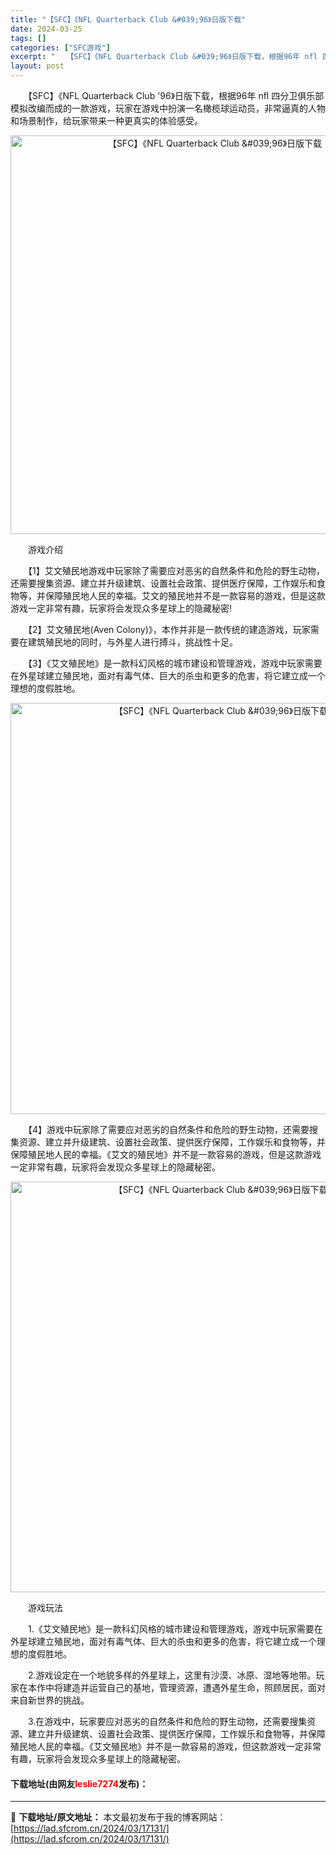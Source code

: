 ```yaml
---
title: "【SFC】《NFL Quarterback Club &#039;96》日版下载"
date: 2024-03-25
tags: []
categories: ["SFC游戏"]
excerpt: "　　【SFC】《NFL Quarterback Club &#039;96》日版下载，根据96年 nfl 四分卫俱乐部模拟改编而成的一款游戏，玩家在游戏中扮演一名橄榄球运动员，非常逼真的人物和场景制作，给玩家带来一种更真实的体验感受。 　　游戏介绍 　　【1】艾文殖民地游戏中玩家除了需要应对恶劣的自然&hellip;"
layout: post
---
```


 <p>　　【SFC】《NFL Quarterback Club &#39;96》日版下载，根据96年 nfl 四分卫俱乐部模拟改编而成的一款游戏，玩家在游戏中扮演一名橄榄球运动员，非常逼真的人物和场景制作，给玩家带来一种更真实的体验感受。</p> <p align="center"><img align="" border="0" src="https://lad.sfcrom.cn/wp-content/uploads/2024/03/20240325_6600c6827dd0b.png" width="638" alt="【SFC】《NFL Quarterback Club &amp;#039;96》日版下载" /></p> <p>　　游戏介绍</p> <p>　　【1】艾文殖民地游戏中玩家除了需要应对恶劣的自然条件和危险的野生动物，还需要搜集资源、建立并升级建筑、设置社会政策、提供医疗保障，工作娱乐和食物等，并保障殖民地人民的幸福。艾文的殖民地并不是一款容易的游戏，但是这款游戏一定非常有趣，玩家将会发现众多星球上的隐藏秘密!</p> <p>　　【2】艾文殖民地(Aven Colony)》，本作并非是一款传统的建造游戏，玩家需要在建筑殖民地的同时，与外星人进行搏斗，挑战性十足。</p> <p>　　【3】《艾文殖民地》是一款科幻风格的城市建设和管理游戏，游戏中玩家需要在外星球建立殖民地，面对有毒气体、巨大的杀虫和更多的危害，将它建立成一个理想的度假胜地。</p> <p align="center"><img align="" border="0" src="https://lad.sfcrom.cn/wp-content/uploads/2024/03/20240325_6600c683a943e.png" width="658" alt="【SFC】《NFL Quarterback Club &amp;#039;96》日版下载" /></p> <p>　　【4】游戏中玩家除了需要应对恶劣的自然条件和危险的野生动物，还需要搜集资源、建立并升级建筑、设置社会政策、提供医疗保障，工作娱乐和食物等，并保障殖民地人民的幸福。《艾文的殖民地》并不是一款容易的游戏，但是这款游戏一定非常有趣，玩家将会发现众多星球上的隐藏秘密。</p> <p align="center"><img align="" border="0" src="https://lad.sfcrom.cn/wp-content/uploads/2024/03/20240325_6600c684f39f2.png" width="657" alt="【SFC】《NFL Quarterback Club &amp;#039;96》日版下载" /></p> <p>　　游戏玩法</p> <p>　　1.《艾文殖民地》是一款科幻风格的城市建设和管理游戏，游戏中玩家需要在外星球建立殖民地，面对有毒气体、巨大的杀虫和更多的危害，将它建立成一个理想的度假胜地。</p> <p>　　2.游戏设定在一个地貌多样的外星球上，这里有沙漠、冰原、湿地等地带。玩家在本作中将建造并运营自己的基地，管理资源，遭遇外星生命，照顾居民，面对来自新世界的挑战。</p> <p>　　3.在游戏中，玩家要应对恶劣的自然条件和危险的野生动物，还需要搜集资源、建立并升级建筑、设置社会政策、提供医疗保障，工作娱乐和食物等，并保障殖民地人民的幸福。《艾文殖民地》并不是一款容易的游戏，但这款游戏一定非常有趣，玩家将会发现众多星球上的隐藏秘密。</p> <p><h4>下载地址(由网友<font color="red">leslie7274</font>发布)：</h4></p> 

---
📖 **下载地址/原文地址：** 本文最初发布于我的博客网站：[https://lad.sfcrom.cn/2024/03/17131/](https://lad.sfcrom.cn/2024/03/17131/)
